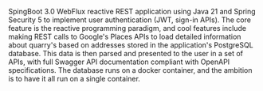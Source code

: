 SpingBoot 3.0 WebFlux reactive REST application using Java 21 and Spring Security 5 to implement user authentication (JWT, sign-in APIs). The core feature is the reactive programming paradigm, and cool features include making REST calls to Google's Places APIs to load detailed information about quarry's based on addresses stored in the application's PostgreSQL database. This data is then parsed and presented to the user in a set of APIs, with full Swagger API documentation compliant with OpenAPI specifications. The database runs on a docker container, and the ambition is to have it all run on a single container.
